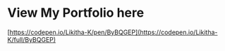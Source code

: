 # View My Portfolio here 

 [https://codepen.io/Likitha-K/pen/ByBQGEP](https://codepen.io/Likitha-K/full/ByBQGEP)
